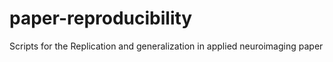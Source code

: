 # paper-reproducibility
Scripts for the Replication and generalization in applied neuroimaging paper
